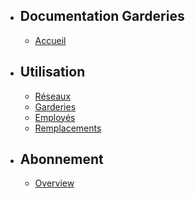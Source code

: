 - ## Documentation Garderies
    - [Accueil](/docs/{{version}})
- ## Utilisation
    - [Réseaux](/docs/{{version}}/networks)
    - [Garderies](/docs/{{version}}/nurseries)
    - [Employés](/docs/{{version}}/users)
    - [Remplacements](/docs/{{version}}/bookings)
- ## Abonnement
    - [Overview](/docs/{{version}}/overview)
    